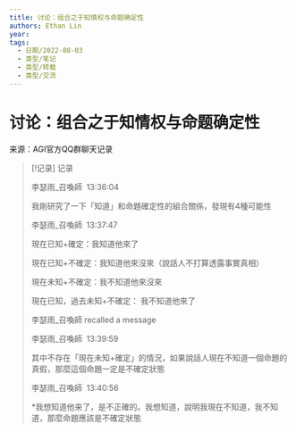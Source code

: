 ```yaml
---
title: 讨论：组合之于知情权与命题确定性
authors: Ethan Lin
year:
tags:
  - 日期/2022-08-03 
  - 类型/笔记 
  - 类型/转载 
  - 类型/交流 
---
```



# 讨论：组合之于知情权与命题确定性






来源：AGI官方QQ群聊天记录

> [!记录] 记录
> 
> 李瑟雨_召喚師  13:36:04
> 
> 我剛研究了一下「知道」和命題確定性的組合關係，發現有4種可能性
> 
> 李瑟雨_召喚師  13:37:47
> 
> 現在已知+確定：我知道他來了
> 
> 現在已知+不確定：我知道他來沒來（說話人不打算透露事實真相）
> 
> 現在未知+不確定：我不知道他來沒來
> 
> 現在已知，過去未知+不確定： 我不知道他來了
> 
> 李瑟雨_召喚師 recalled a message
> 
> 李瑟雨_召喚師  13:39:59
> 
> 其中不存在「現在未知+確定」的情況，如果說話人現在不知道一個命題的真假，那麼這個命題一定是不確定狀態
> 
> 李瑟雨_召喚師  13:40:56
> 
> *我想知道他来了，是不正確的。我想知道，說明我現在不知道，我不知道，那麼命題應該是不確定狀態
